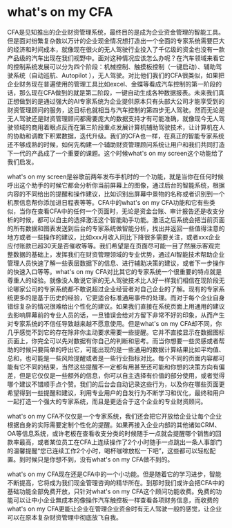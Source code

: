 # what's on my CFA

CFA是见知推出的企业财资管理系统，最终目的是成为企业资金管理的智能工具。但是面对纷繁复杂数以万计的企业现金情况想打造出一个全面的专家系统需要巨大的经济和时间成本，就像现在很火的无人驾驶行业投入了千亿级的资金也没有一款产品级的汽车出现在我们视野中。面对这种情况应该怎么办呢？在汽车领域来看它的控制系统发展可以分为四个阶段：机械控制、触摸板控制（一键启动）、辅助驾驶系统（自动巡航、Autopilot ），无人驾驶。对比他们我们的CFA很类似，如果把企业财务现在普遍使用的管理工具比如excel、金蝶等看成汽车控制的第一阶段的话，那么现在CFA做到的就是第二阶段，一键自动生成各种数据报表。未来我们真正想做到的是通过强大的AI专家系统为企业提供原本只有头部大公司才能享受到的财资管理顾问的服务，这目标也就相当与汽车控制的第四步无人驾驶。然而无论是无人驾驶还是财资管理顾问都需要庞大的数据支持才有可能准确，就像现今无人驾驶领域的商用着眼点反而在第三阶段重点发展计算机辅助驾驶技术，让计算机在人的协助和调教下积累数据，迭代升级。我们的CFA也一样，在真正的智能专家系统还不够成熟的时候，如何先构建一个辅助财资管理顾问系统让用户和我们共同打造下一代的产品成了一个重要的课题。这个时候what's on my screen这个功能给了我们启发。

what's on my screen是谷歌前两年发布手机时的一个功能，就是当你在任何时候呼出这个助手的时候它都会分析你当前屏幕上的图像，通过后台的智能系统，根据内容的不同给出的提醒和操作建议，比如识别出屏幕中景物的名称或者识别到一个机票信息帮你添加进日程表等等。CFA中的what's on my CFA功能和它有些类似，当你在查看CFA中的任何一个页面时，无论是资金台账、审计报告还是收支分析的时候，都可以自主的选择激活这个智能助手功能。激活之后系统会把当前页面的所有数据和图表发送到后台的专家系统做智能分析，找出并返回一些值得注意的地方或者一些操作的建议，比如xxx月收入同比下降很多需要关注，或者xxx企业应付账款已超30天是否催收等等。我们希望是在页面尽可能一目了然展示客观完整数据的基础上，发挥我们在财资管理领域的专业优势，通过AI智能技术帮助企业管理人员快速了解一些表层数据下的信息、进行辅助决策的建议，或者下一步操作的快速入口等等。what's on my CFA对比其它的专家系统一个很重要的特点就是尊重人的经验。就像没人敢说它家的无人驾驶技术比人好一样我们相信在现阶段无论哪家公司的专家系统都不敢说超过企业经营者对自己企业的了解。现有的专家系统更多的是基于历史的经验，它更适合标准通用事件的处理。而对于每个企业自身错综复杂的情况很难给出个性化的建议。如果我们直接在系统页面上用通用的建议去影响屏幕前的专业人员的话，一旦错误会给对方留下非常不好的印象，从而产生对专家系统的不信任导致越来越不愿意使用。但是what's on my CFA却不同，你几乎感觉不到它的存在除非你主动要求需要一些提醒。它并不直接显示在数据图标页面上，你完全可以先对数据有你自己的判断和思考。而当你想要一些灵感或者帮助的时候只要简单的呼出它，可能出现的是一些通用的数据计算结果比如平均值、总和，也可能是一些风险提醒或者是一些行业指标对比。每个不同的页面内容都可能有它不同的结果，当然这些提醒不一定都有用甚至还可能和你想的决策方向有偏差，但是它仅仅是一些额外的信息，你可以自主选择有价值的部分使用，或者觉得哪个建议不错顺手点个赞。我们的后台会自动记录这些行为，以及你在哪些页面更希望得到一些提醒和建议，利用专业用户的自发行为不断学习和优化，最终和用户一起打造一个强大的专家系统，而且是更适合于这个企业的专业财资顾问。

what's on my CFA不仅仅是一个专家系统，我们还会把它开放给企业让每个企业根据自身的实际需要定制个性化的提醒。如果再接入企业内部的其他诸如CRM、OA等信息系统，或许老板在查看收支分类的时候随手一点就会提醒哪个销售的回款率最高，或者某位员工在CFA上连续操作了2个小时随手一点跳出一条人事部门的温馨提醒“您已连续工作2个小时，喝杯咖啡放松一下吧”，这些都可以轻松配置。到时候只是你想不到，没有what's on my CFA做不到的。

what's on my CFA现在还是CFA中的一个小功能。但是随着它的学习进步，智能不断提高，它将成为我们现金管理咨询的精华所在。到那时我们或许会把CFA中的基础功能全部免费开放，只针对what's on my CFA这个顾问功能收费。免费的功能可以让中小企业無成本的像操作汽车触控板一样查看各项财务信息，而收费的what's on my CFA更能让企业在管理企业资金时有无人驾驶一般的感觉，让企业可以在原本复杂财资管理中彻底放飞自我。